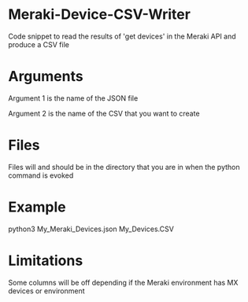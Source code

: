 # Meraki-Device-CSV-Writer
Code snippet to read the results of 'get devices' in the Meraki API and produce a CSV file

# Arguments

Argument 1 is the name of the JSON file

Argument 2 is the name of the CSV that you want to create

# Files

Files will and should be in the directory that you are in when the python command is evoked

# Example

python3 My_Meraki_Devices.json My_Devices.CSV

# Limitations

Some columns will be off depending if the Meraki environment has MX devices or environment
